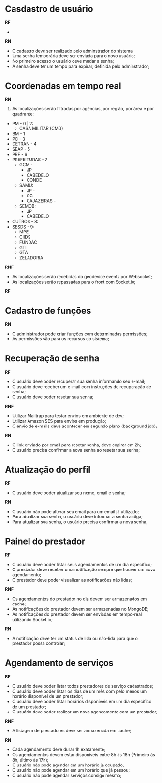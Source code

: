 # Casdastro de usuário

**RF**

-

**RN**

- O cadastro deve ser realizado pelo adminstrador do sistema;
- Uma senha temporária deve ser enviada para o novo usuário;
- No primeiro acesso o usuário deve mudar a senha;
- A senha deve ter um tempo para expirar, definida pelo adminstrador;

# Coordenadas em tempo real

**RN**

1. As localizações serão filtradas por agências, por região, por área e por quadrante:

* PM - 0 | 2:
  * CASA MILITAR (CMG)
* BM - 1
* PC - 3
* DETRAN - 4
* SEAP - 5
* PRF - 6
* PREFEITURAS - 7
  * GCM -
    * JP
    * CABEDELO
    * CONDE
  * SAMU:
    * JP -
    * CG -
    * CAJAZEIRAS -
  * SEMOB:
    * JP
    * CABEDELO
* OUTROS - 8:
* SESDS - 9:
  * MPE
  * CIIDS
  * FUNDAC
  * GTI
  * GTA
  * ZELADORIA

**RNF**

- As localizações serão recebidas do geodevice events por Websocket;
- As localizações serão repassadas para o front com Socket.io;

**RF**

# Cadastro de funções

**RN**

- O administrador pode criar funções com determinadas permissões;
- As permissões são para os recursos do sistema;




# Recuperação de senha

**RF**

- O usuário deve poder recuperar sua senha informando seu e-mail;
- O usuário deve receber um e-mail com instruções de recuperação de senha;
- O usuário deve poder resetar sua senha;

**RNF**

- Utilizar Mailtrap para testar envios em ambiente de dev;
- Utilizar Amazon SES para envios em produção;
- O envio de e-mails deve acontecer em segundo plano (background job);

**RN**

- O link enviado por email para resetar senha, deve expirar em 2h;
- O usuário precisa confirmar a nova senha ao resetar sua senha;

# Atualização do perfil

**RF**

- O usuário deve poder atualizar seu nome, email e senha;

**RN**

- O usuário não pode alterar seu email para um email já utilizado;
- Para atualizar sua senha, o usuário deve informar a senha antiga;
- Para atualizar sua senha, o usuário precisa confirmar a nova senha;

# Painel do prestador

**RF**

- O usuário deve poder listar seus agendamentos de um dia específico;
- O prestador deve receber uma notificação sempre que houver um novo agendamento;
- O prestador deve poder visualizar as notificações não lidas;

**RNF**

- Os agendamentos do prestador no dia devem ser armazenados em cache;
- As notificações do prestador devem ser armazenadas no MongoDB;
- As notificações do prestador devem ser enviadas em tempo-real utilizando Socket.io;

**RN**

- A notificação deve ter um status de lida ou não-lida para que o prestador possa controlar;

# Agendamento de serviços

**RF**

- O usuário deve poder listar todos prestadores de serviço cadastrados;
- O usuário deve poder listar os dias de um mês com pelo menos um horário disponível de um prestador;
- O usuário deve poder listar horários disponíveis em um dia específico de um prestador;
- O usuário deve poder realizar um novo agendamento com um prestador;

**RNF**

- A listagem de prestadores deve ser armazenada em cache;

**RN**

- Cada agendamento deve durar 1h exatamente;
- Os agendamentos devem estar disponíveis entre 8h às 18h (Primeiro às 8h, último às 17h);
- O usuário não pode agendar em um horário já ocupado;
- O usuário não pode agendar em um horário que já passou;
- O usuário não pode agendar serviços consigo mesmo;
